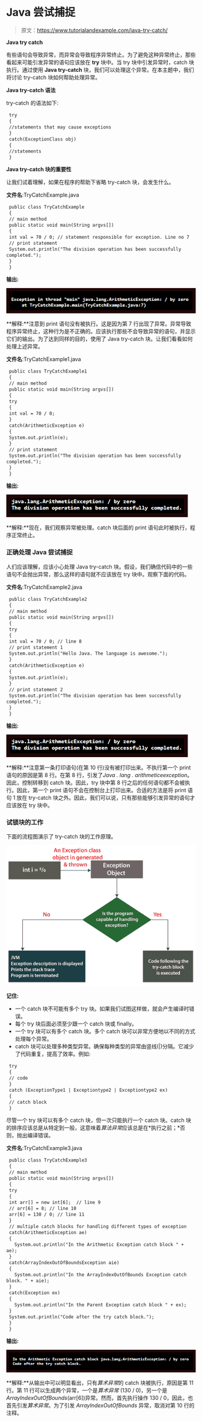 # Java 尝试捕捉

> 原文：<https://www.tutorialandexample.com/java-try-catch/>

**Java try catch**

有些语句会导致异常，而异常会导致程序异常终止。为了避免这种异常终止，那些看起来可能引发异常的语句应该放在 **try** 块中。当 try 块中引发异常时，catch 块执行。通过使用 **Java try-catch** 块，我们可以处理这个异常。在本主题中，我们将讨论 try-catch 块如何帮助处理异常。

**Java try-catch 语法**

try-catch 的语法如下:

```
 try
 {
 //statements that may cause exceptions
 }
 catch(ExceptionClass obj)
 {
 //statements
 } 
```

**Java try-catch 块的重要性**

让我们试着理解，如果在程序的帮助下省略 try-catch 块，会发生什么。

**文件名**:TryCatchExample.java

```
 public class TryCatchExample
 { 
 // main method
 public static void main(String argvs[])
 {
 int val = 70 / 0; // statement responsible for exception. Line no 7
 // print statement
 System.out.println("The division operation has been successfully completed.");
 }
 } 
```

**输出:**

![Java try catch](img/0d6f69214886635fb3514d50a5fddbad.png)

**解释:**注意到 print 语句没有被执行。这是因为第 7 行出现了异常。异常导致程序异常终止，这种行为是不正确的。应该执行那些不会导致异常的语句，并显示它们的输出。为了达到同样的目的，使用了 Java try-catch 块。让我们看看如何处理上述异常。

**文件名**:TryCatchExample1.java

```
 public class TryCatchExample1
 { 
 // main method
 public static void main(String argvs[])
 {
 try
 {
 int val = 70 / 0;
 }
 catch(ArithmeticException e)
 {
 System.out.println(e);  
 }
 // print statement
 System.out.println("The division operation has been successfully completed.");
 }
 } 
```

**输出:**

![Java try catch](img/bfc9abcc9c6e11a5eb95245a75c750b0.png)

**解释:**现在，我们观察异常被处理。catch 块后面的 print 语句此时被执行，程序正常终止。

### 正确处理 Java 尝试捕捉

人们应该理解，应该小心处理 Java try-catch 块。假设，我们确信代码中的一些语句不会抛出异常，那么这样的语句就不应该放在 try 块中。观察下面的代码。

**文件名**:TryCatchExample2.java

```
 public class TryCatchExample2
 { 
 // main method
 public static void main(String argvs[])
 {
 try
 {
 int val = 70 / 0; // line 8
 // print statement 1
 System.out.println("Hello Java. The language is awesome.");
 }
 catch(ArithmeticException e)
 {
 System.out.println(e);  
 }
 // print statement 2
 System.out.println("The division operation has been successfully completed.");
 }
 } 
```

**输出:**

![Java try catch](img/85a01ababd9c6f4fd52a8e958c6a3f4d.png)

**解释:**注意第一条打印语句(在第 10 行)没有被打印出来。不执行第一个 print 语句的原因是第 8 行。在第 8 行，引发了*Java . lang . arithmeticeexception*。因此，控制转移到 catch 块。因此，try 块中第 8 行之后的任何语句都不会被执行。因此，第一个 print 语句不会在控制台上打印出来。合适的方法是将 print 语句 1 放在 try-catch 块之外。因此，我们可以说，只有那些能够引发异常的语句才应该放在 try 块中。

### 试锁块的工作

下面的流程图演示了 try-catch 块的工作原理。

![Java try catch](img/37f695870014a01217f7e18a72f91ba7.png)

**记住:**

*   一个 catch 块不可能有多个 try 块。如果我们试图这样做，就会产生编译时错误。
*   每个 try 块后面必须至少跟一个 catch 块或 finally。
*   一个 try 块可以有多个 catch 块。多个 catch 块可以非常方便地以不同的方式处理每个异常。
*   catch 块可以处理多种类型异常。确保每种类型的异常由竖线(|)分隔。它减少了代码重复，提高了效率。例如:

```
 try
 {
 // code
 }
 catch (ExceptionType1 | Exceptiontype2 | Exceptiontype2 ex)
 {
 // catch block
 } 
```

尽管一个 try 块可以有多个 catch 块，但一次只能执行一个 catch 块。catch 块的排序应该总是从特定到一般，这意味着*算法异常*应该总是在*执行之前；*否则，抛出编译错误。

**文件名**:TryCatchExample3.java

```
 public class TryCatchExample3
 { 
 // main method
 public static void main(String argvs[])
 {
 try
 {   
 int arr[] = new int[6];  // line 9
 // arr[6] = 8; // line 10 
 arr[6] = 130 / 0; // line 11
 }   
 // multiple catch blocks for handling different types of exception
 catch(ArithmeticException ae) 
 { 
   System.out.println("In the Arithmetic Exception catch block " + ae); 
 }   
 catch(ArrayIndexOutOfBoundsException aie) 
 { 
   System.out.println("In the ArrayIndexOutOfBounds Exception catch block. " + aie); 
 }   
 catch(Exception ex) 
 { 
   System.out.println("In the Parent Exception catch block " + ex); 
 }     
 System.out.println("Code after the try catch block.");   
 }
 } 
```

**输出:**

![Java try catch](img/1b24ec6d6dd3ab1f02557a11607f76f6.png)

**解释:**从输出中可以明显看出，只有*算术异常*的 catch 块被执行，原因是第 11 行。第 11 行可以生成两个异常，一个是*算术异常* (130 / 0)，另一个是*ArrayIndexOutOfBounds*(arr[6])异常。然而，首先执行操作 130 / 0，因此，也首先引发*算术异常*。为了引发 *ArrayIndexOutOfBounds* 异常，取消对第 10 行的注释。